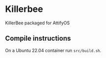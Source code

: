 # Killerbee

KillerBee packaged for AttifyOS

## Compile instructions

On a Ubuntu 22.04 container run `src/build.sh`.
